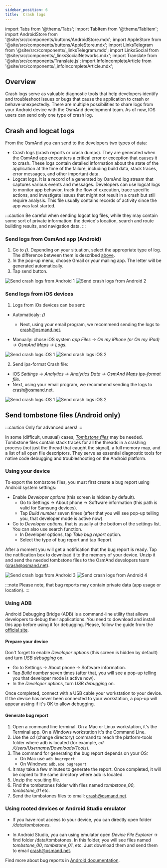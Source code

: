 ```yaml
---
sidebar_position: 6
title:  Crash logs
---
```


import Tabs from '@theme/Tabs';
import TabItem from '@theme/TabItem';
import AndroidStore from '@site/src/components/buttons/AndroidStore.mdx';
import AppleStore from '@site/src/components/buttons/AppleStore.mdx';
import LinksTelegram from '@site/src/components/_linksTelegram.mdx';
import LinksSocial from '@site/src/components/_linksSocialNetworks.mdx';
import Translate from '@site/src/components/Translate.js';
import InfoIncompleteArticle from '@site/src/components/_infoIncompleteArticle.mdx';

<InfoIncompleteArticle/>

## Overview

Сrash logs serve as valuable diagnostic tools that help developers identify and troubleshoot issues or bugs that cause the application to crash or behave unexpectedly. There are multiple possibilities to share logs from your Android device with the OsmAnd development team. As of now, IOS users can send only one type of crash log.  

## Crash and logcat logs
 
From the OsmAnd you can send to the developers two types of data:
- Crash logs (crash reports or crash dumps). They are generated when the OsmAnd app encounters a critical error or exception that causes it to crash. These logs contain detailed information about the state of the application at the time of the failure, including build data, stack traces, error messages, and other important data.
- Logcat logs. It is a record of a generated by OsmAnd log stream that captures various events and messages. Developers can use logcat logs to monitor app behavior, track the flow of execution, trace specific actions, and investigate issues that might not result in a crash but still require analysis. This file usually contains records of activity since the app was last started.

<!--
Crash logs specifically focus on capturing information related to crashes and exceptions, while logcat logs offer a broader scope of system and application-level logging, including debugging and informational messages. Both types of logs are valuable tools for developers when it comes to troubleshooting and improving the stability and performance of the OsmAnd app.
-->

:::caution
Be careful when sending logcat log files, while they may contain some sort of private information: the device's location, search and route building results, and navigation data.
:::

### Send logs from OsmAnd app (Android)

1. Go to *<Translate android="true" ids="shared_string_menu,shared_string_help,send_crash_log"/> (<Translate android="true" ids="send_logcat_log"/>)*. Depending on your situation, select the appropriate type of log. The difference between them is described [above](#crash-and-logcat-logs-android).
2. In the pop-up menu, choose Gmail or your mailing app. The letter will be generated automatically.
3. Tap send button.

![Send crash logs from Android 1](@site/static/img/troubleshooting/send_logs_andr_5.png)  ![Send crash logs from Android 2](@site/static/img/troubleshooting/send_logs_andr_2.png)

### Send logs from iOS devices

1. Logs from iOs devices can be sent: 

- Automaticaly: *<Translate ios="true" ids="shared_string_menu,shared_string_help,report_an_issues"/> (<Translate ios="true" ids="send_log"/>)*
   -  Next, using your email program, we recommend sending the logs to crash@osmand.net.

- Manually: chose iOS system _app Files → On my iPhone (or On my iPad) → OsmAnd Maps → Logs_.

![Send crash logs iOS 1](@site/static/img/troubleshooting/send_logs_ios_1.png)  ![Send crash logs iOS 2](@site/static/img/troubleshooting/send_logs_ios_2.png)


2. Send ips-format Crash file:
- iOS _Settings → Analytics → Analytics Data → OsmAnd Maps ips-format file_.
- Next, using your email program, we recommend sending the logs to crash@osmand.net.

![Send crash logs iOS 1](@site/static/img/troubleshooting/log_ios.png)  ![Send crash logs iOS 2](@site/static/img/troubleshooting/log_1_ios.png)

## Send tombstone files (Android only)

:::caution
Only for advanced users!
:::

In some (difficult, unusual) cases, *[Tombstone files](https://source.android.com/docs/core/tests/debug)* may be needed. Tombstone files contain stack traces for all the threads in a crashing process (not just the thread that caught the signal), a full memory map, and a list of all open file descriptors. They serve as essential diagnostic tools for native code debugging and troubleshooting on the Android platform.

### Using your device

To export the tombstone files, you must first create a bug report using Android system settings:
- Enable *Developer options* (this screen is hidden by default).
    - Go to Settings → About phone → Software information (this path is valid for Samsung devices).
    - Tap *Build number* seven times (after that you will see pop-up telling you, that developer mode is active now).
- Go to *Developer options*, that is usually at the bottom of the settings list. You can also use search function.
    - In Developer options, tap *Take bug report* option.
    - Select the type of bug report and tap Report.
  
After a moment you will get a notification that the bug report is ready. Tap the notification box to download it to the memory of your device. Unzip it and send the needed tombstone files to the OsmAnd developers team (crash@osmand.net).

![Send crash logs from Android 3](@site/static/img/troubleshooting/send_logs_andr_3.png)  ![Send crash logs from Android 4](@site/static/img/troubleshooting/send_logs_andr_4.png)

:::note
Please note, that bug reports may contain private data (app usage or location).
:::

### Using ADB

Android Debugging Bridge (ADB) is a command-line utility that allows developers to debug their applications. You need to download and install this app before using it for debugging. Please, follow the guide from the [official site](https://developer.android.com/tools/releases/platform-tools).

#### Prepare your device

Don't forget to enable *Developer options* (this screen is hidden by default) and turn *USB debugging* on.
- Go to Settings → About phone → Software information.
- Tap *Build number* seven times (after that, you will see a pop-up telling you that developer mode is active now).
- In the *Developer options*, turn  *USB debugging* on.

Once completed, connect with a USB cable your workstation to your device. If the device has never been connected to your workstation, a pop-up will appear asking if it's OK to allow debugging.  

#### Generate bug report

1. Open a command line terminal. On a Mac or Linux workstation, it's the Terminal app. On a Windows workstation it's the Command Line.
2. Use the *cd* (change directory) command to reach the platform-tools folder where adb is located (for example, *cd /Users/Username/Downloads/Tools*).
3. The command for generating the bug report depends on your OS:
   - On Mac use ```adb bugreport```
   - On Windows: ```adb.exe bugreport```
4. It may take a few minutes to generate the report. Once completed, it will be copied to the same directory where adb is located.
5. Unzip the resulting file.
6. Find the tombstones folder with files named *tombstone_00*, *tombstone_01* etc.
7. Send the tombstones files to email: crash@osmand.net.

<!--
* Open terminal and call command:  
```adb bugreport ./output.zip```  
where output.zip - name of result file  

* Unzip result file:  
```unzip file.zip -d destination_folder```  

* Find tombstones folder:  
```cd FS/data/tombstones```
Where you find files like  -->

### Using rooted devices or Android Studio emulator

- If you have root access to your device, you can directly open folder */data/tombstones*.  

- In Android Studio, you can using emulator open *Device File Explorer* → find folder /data/tombstones. In this folder, you will see files named *tombstone_00*, *tombstone_01*, etc. Just download them and send them to email crash@osmand.net.

Find more about bug reports in [Android documentation](https://developer.android.com/studio/debug/bug-report).  
